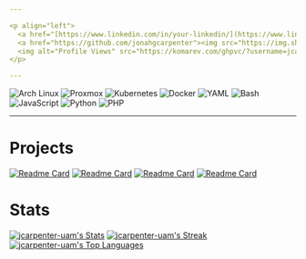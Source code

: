 ```yaml
---

<p align="left">
  <a href="[https://www.linkedin.com/in/your-linkedin/](https://www.linkedin.com/in/jonah-carpenter-aa2644264/)"><img alt="LinkedIn" src="https://img.shields.io/badge/LinkedIn-0077B5?style=for-the-badge&logo=linkedin&logoColor=white"/></a>
  <a href="https://github.com/jonahgcarpenter"><img src="https://img.shields.io/badge/Personal_GitHub-181717?style=for-the-badge&logo=github&logoColor=white" alt="Personal GitHub"/></a>
  <img alt="Profile Views" src="https://komarev.com/ghpvc/?username=jcarpenter-uam&style=for-the-badge"/>
</p>

---
```


<p align="left">
  <img src="https://img.shields.io/badge/Arch_Linux-1793D1?style=for-the-badge&logo=arch-linux&logoColor=white" alt="Arch Linux"/>
  <img src="https://img.shields.io/badge/Proxmox-E57000?style=for-the-badge&logo=proxmox&logoColor=white" alt="Proxmox"/>
  <img src="https://img.shields.io/badge/Kubernetes-326CE5?style=for-the-badge&logo=kubernetes&logoColor=white" alt="Kubernetes"/>
  <img src="https://img.shields.io/badge/Docker-2496ED?style=for-the-badge&logo=docker&logoColor=white" alt="Docker"/>
  <img src="https://img.shields.io/badge/YAML-CB171E?style=for-the-badge&logo=yaml&logoColor=white" alt="YAML"/>
  <img src="https://img.shields.io/badge/Bash-4EAA25?style=for-the-badge&logo=gnubash&logoColor=white" alt="Bash"/>
  <img src="https://img.shields.io/badge/JavaScript-F7DF1E?style=for-the-badge&logo=javascript&logoColor=black" alt="JavaScript"/>
  <img src="https://img.shields.io/badge/Python-3776AB?style=for-the-badge&logo=python&logoColor=white" alt="Python"/>
  <img src="https://img.shields.io/badge/PHP-777BB4?style=for-the-badge&logo=php&logoColor=white" alt="PHP"/>
</p>

---

# Projects

[![Readme Card](https://github-readme-stats.vercel.app/api/pin/?username=jcarpenter-uam&repo=calc-translation&theme=tokyonight)](https://github.com/jcarpenter-uam/calc-translation)
[![Readme Card](https://github-readme-stats.vercel.app/api/pin/?username=jcarpenter-uam&repo=uam-it&theme=tokyonight)](https://github.com/jcarpenter-uam/uam-it)
[![Readme Card](https://github-readme-stats.vercel.app/api/pin/?username=jcarpenter-uam&repo=uam-rmm&theme=tokyonight)](https://github.com/jcarpenter-uam/uam-rmm)
[![Readme Card](https://github-readme-stats.vercel.app/api/pin/?username=jcarpenter-uam&repo=customer-reports&theme=tokyonight)](https://github.com/jcarpenter-uam/customer-reports)

# Stats

[![jcarpenter-uam's Stats](https://github-readme-stats.vercel.app/api?username=jcarpenter-uam&theme=tokyonight&show_icons=true&hide_border=true&count_private=true)](https://github.com/jcarpenter-uam)
[![jcarpenter-uam's Streak](https://github-readme-streak-stats.herokuapp.com/?user=jcarpenter-uam&theme=tokyonight&hide_border=true)](https://github.com/jcarpenter-uam)
[![jcarpenter-uam's Top Languages](https://github-readme-stats.vercel.app/api/top-langs/?username=jcarpenter-uam&theme=tokyonight&show_icons=true&hide_border=true&layout=compact&hide=HTML,CSS)](https://github.com/jcarpenter-uam)
